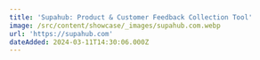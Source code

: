 ```yaml
---
title: 'Supahub: Product & Customer Feedback Collection Tool'
image: /src/content/showcase/_images/supahub.com.webp
url: 'https://supahub.com'
dateAdded: 2024-03-11T14:30:06.000Z
---
```


